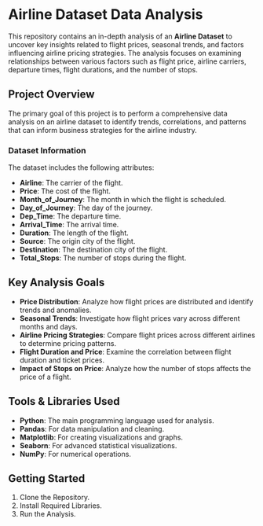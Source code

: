 # Airline Dataset Data Analysis

This repository contains an in-depth analysis of an **Airline Dataset** to uncover key insights related to flight prices, seasonal trends, and factors influencing airline pricing strategies. The analysis focuses on examining relationships between various factors such as flight price, airline carriers, departure times, flight durations, and the number of stops.

## Project Overview

The primary goal of this project is to perform a comprehensive data analysis on an airline dataset to identify trends, correlations, and patterns that can inform business strategies for the airline industry.

### Dataset Information

The dataset includes the following attributes:

- **Airline**: The carrier of the flight.
- **Price**: The cost of the flight.
- **Month_of_Journey**: The month in which the flight is scheduled.
- **Day_of_Journey**: The day of the journey.
- **Dep_Time**: The departure time.
- **Arrival_Time**: The arrival time.
- **Duration**: The length of the flight.
- **Source**: The origin city of the flight.
- **Destination**: The destination city of the flight.
- **Total_Stops**: The number of stops during the flight.

## Key Analysis Goals

- **Price Distribution**: Analyze how flight prices are distributed and identify trends and anomalies.
- **Seasonal Trends**: Investigate how flight prices vary across different months and days.
- **Airline Pricing Strategies**: Compare flight prices across different airlines to determine pricing patterns.
- **Flight Duration and Price**: Examine the correlation between flight duration and ticket prices.
- **Impact of Stops on Price**: Analyze how the number of stops affects the price of a flight.

## Tools & Libraries Used

- **Python**: The main programming language used for analysis.
- **Pandas**: For data manipulation and cleaning.
- **Matplotlib**: For creating visualizations and graphs.
- **Seaborn**: For advanced statistical visualizations.
- **NumPy**: For numerical operations.

## Getting Started
1. Clone the Repository.
2. Install Required Libraries.
3. Run the Analysis.
